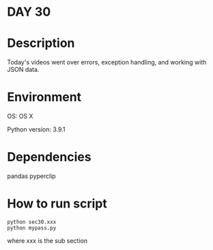 
# DAY 30

# Description

Today's videos went over errors, exception handling, and working with JSON
data.

# Environment

OS: OS X

Python version: 3.9.1

# Dependencies

pandas
pyperclip

# How to run script

```console
python sec30.xxx
python mypass.py
```

where xxx is the sub section
